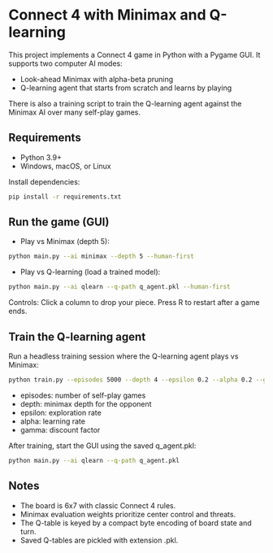 # Connect 4 with Minimax and Q-learning

This project implements a Connect 4 game in Python with a Pygame GUI. It supports two computer AI modes:
- Look-ahead Minimax with alpha-beta pruning
- Q-learning agent that starts from scratch and learns by playing

There is also a training script to train the Q-learning agent against the Minimax AI over many self-play games.

## Requirements
- Python 3.9+
- Windows, macOS, or Linux

Install dependencies:

```bash
pip install -r requirements.txt
```

## Run the game (GUI)

- Play vs Minimax (depth 5):

```bash
python main.py --ai minimax --depth 5 --human-first
```

- Play vs Q-learning (load a trained model):

```bash
python main.py --ai qlearn --q-path q_agent.pkl --human-first
```

Controls: Click a column to drop your piece. Press R to restart after a game ends.

## Train the Q-learning agent

Run a headless training session where the Q-learning agent plays vs Minimax:

```bash
python train.py --episodes 5000 --depth 4 --epsilon 0.2 --alpha 0.2 --gamma 0.99 --save q_agent.pkl
```

- episodes: number of self-play games
- depth: minimax depth for the opponent
- epsilon: exploration rate
- alpha: learning rate
- gamma: discount factor

After training, start the GUI using the saved q_agent.pkl:

```bash
python main.py --ai qlearn --q-path q_agent.pkl
```

## Notes
- The board is 6x7 with classic Connect 4 rules.
- Minimax evaluation weights prioritize center control and threats.
- The Q-table is keyed by a compact byte encoding of board state and turn.
- Saved Q-tables are pickled with extension .pkl.

